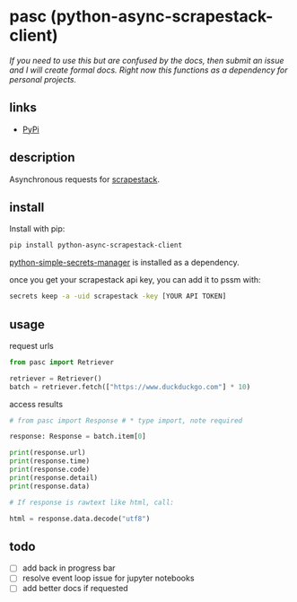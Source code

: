 # pasc (python-async-scrapestack-client)

*If you need to use this but are confused by the docs, then submit an issue and I will create formal docs. Right now this functions as a dependency for personal projects.*

## links

- [PyPi](https://pypi.org/project/python-async-scrapestack-client/)

## description

Asynchronous requests for [scrapestack](https://scrapestack.com/).

## install

Install with pip:

```sh
pip install python-async-scrapestack-client
```

[python-simple-secrets-manager](https://github.com/harttraveller/pssm) is installed as a dependency.

once you get your scrapestack api key, you can add it to pssm with:

```sh
secrets keep -a -uid scrapestack -key [YOUR API TOKEN]
```

## usage

request urls

```py
from pasc import Retriever

retriever = Retriever()
batch = retriever.fetch(["https://www.duckduckgo.com"] * 10)
```

access results

```py
# from pasc import Response # * type import, note required

response: Response = batch.item[0]

print(response.url)
print(response.time)
print(response.code)
print(response.detail)
print(response.data)

# If response is rawtext like html, call:

html = response.data.decode("utf8")

```




## todo

- [ ] add back in progress bar
- [ ] resolve event loop issue for jupyter notebooks
- [ ] add better docs if requested
